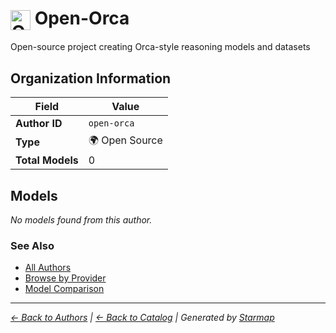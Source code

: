 # <img src="https://raw.githubusercontent.com/agentstation/starmap/master/internal/embedded/logos/open-orca.svg" alt="Open-Orca" width="32" height="32" style="vertical-align: middle;"> Open-Orca
  
  
Open-source project creating Orca-style reasoning models and datasets
  
  
## Organization Information
  
| Field | Value |
|---------|---------|
| **Author ID** | `open-orca` |
| **Type** | 🌍 Open Source |
| **Total Models** | 0 |

  
## Models
  
*No models found from this author.*
  
### See Also
  
- [All Authors](../)
- [Browse by Provider](../../providers/)
- [Model Comparison](../../models/)
  
---
*_[← Back to Authors](../) | [← Back to Catalog](../../) | Generated by [Starmap](https://github.com/agentstation/starmap)_*